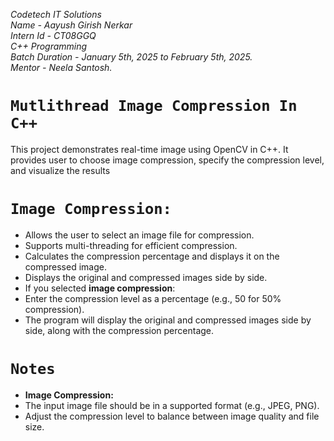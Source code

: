 *Codetech IT Solutions* <br>
*Name - Aayush Girish Nerkar*<br>
*Intern Id - CT08GGQ*<br>
*C++ Programming*<br>
*Batch Duration - January 5th, 2025 to February 5th, 2025.*<br>
*Mentor - Neela Santosh.*<br>

# `Mutlithread Image Compression In C++`
This project demonstrates real-time image using OpenCV in C++. It provides user to choose image compression, specify the compression level, and visualize the results

# `Image Compression:`
- Allows the user to select an image file for compression.
- Supports multi-threading for efficient compression.
- Calculates the compression percentage and displays it on the compressed image.
- Displays the original and compressed images side by side.
- If you selected **image compression**:
- Enter the compression level as a percentage (e.g., 50 for 50% compression).
- The program will display the original and compressed images side by side, along with the compression percentage.

# `Notes`

- **Image Compression:**
- The input image file should be in a supported format (e.g., JPEG, PNG).
- Adjust the compression level to balance between image quality and file size.
